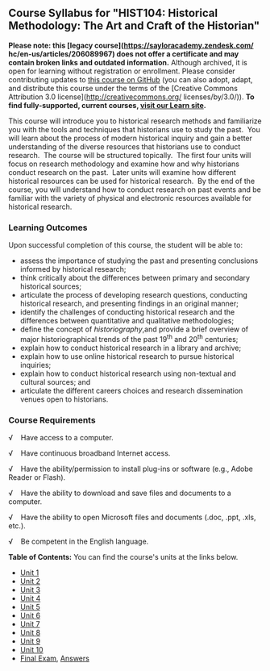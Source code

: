 Course Syllabus for "HIST104: Historical Methodology: The Art and Craft of the Historian"
-----------------------------------------------------------------------------------------

**Please note: this [legacy course](https://sayloracademy.zendesk.com/
hc/en-us/articles/206089967) does not offer a certificate and may contain 
broken links and outdated information.** Although archived, it is open 
for learning without registration or enrollment. Please consider contributing 
updates to [this course on GitHub](https://github.com/saylordotorg/course_hist104) 
(you can also adopt, adapt, and distribute this course under the terms of 
the [Creative Commons Attribution 3.0 license](http://creativecommons.org/
licenses/by/3.0/)). **To find fully-supported, current courses, [visit our 
Learn site](https://learn.saylor.org).**

This course will introduce you to historical research methods and
familiarize you with the tools and techniques that historians use to
study the past.  You will learn about the process of modern historical
inquiry and gain a better understanding of the diverse resources that
historians use to conduct research.  The course will be structured
topically.  The first four units will focus on research methodology and
examine how and why historians conduct research on the past.  Later
units will examine how different historical resources can be used for
historical research.  By the end of the course, you will understand how
to conduct research on past events and be familiar with the variety of
physical and electronic resources available for historical research.

### Learning Outcomes

Upon successful completion of this course, the student will be able
to:  

-   assess the importance of studying the past and presenting
    conclusions informed by historical research;
-   think critically about the differences between primary and secondary
    historical sources;
-   articulate the process of developing research questions, conducting
    historical research, and presenting findings in an original manner;
-   identify the challenges of conducting historical research and the
    differences between quantitative and qualitative methodologies;
-   define the concept of *historiography*,and provide a brief overview
    of major historiographical trends of the past 19<sup>th</sup> and
    20<sup>th</sup> centuries;
-   explain how to conduct historical research in a library and archive;
-   explain how to use online historical research to pursue historical
    inquiries;
-   explain how to conduct historical research using non-textual and
    cultural sources; and
-   articulate the different careers choices and research dissemination
    venues open to historians.

### Course Requirements

√    Have access to a computer.  
  
 √    Have continuous broadband Internet access.  
  
 √    Have the ability/permission to install plug-ins or software (e.g.,
Adobe Reader or Flash).  
  
 √    Have the ability to download and save files and documents to a
computer.  
  
 √    Have the ability to open Microsoft files and documents (.doc,
.ppt, .xls, etc.).  
  
 √    Be competent in the English language.  
  
**Table of Contents:** You can find the course's units at the links below.

- [Unit 1](https://legacy.saylor.org/hist104/Unit01/)
- [Unit 2](https://legacy.saylor.org/hist104/Unit02/)
- [Unit 3](https://legacy.saylor.org/hist104/Unit03/)
- [Unit 4](https://legacy.saylor.org/hist104/Unit04/)
- [Unit 5](https://legacy.saylor.org/hist104/Unit05/)
- [Unit 6](https://legacy.saylor.org/hist104/Unit06/)
- [Unit 7](https://legacy.saylor.org/hist104/Unit07/)
- [Unit 8](https://legacy.saylor.org/hist104/Unit08/)
- [Unit 9](https://legacy.saylor.org/hist104/Unit09/)
- [Unit 10](https://legacy.saylor.org/hist104/Unit10/)
- [Final Exam](http://saylordotorg.github.io/LegacyExams/HIST/HIST104/HIST104-FinalExam.html), [Answers](http://saylordotorg.github.io/LegacyExams/HIST/HIST104/HIST104-FinalExam-Answers.html)
